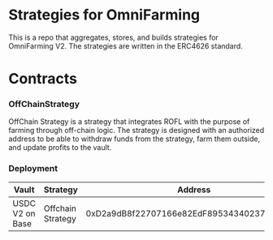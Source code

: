 # Strategies for OmniFarming

This is a repo that aggregates, stores, and builds strategies for OmniFarming V2. The strategies are written in the ERC4626 standard.

# Contracts

### OffChainStrategy

OffChain Strategy is a strategy that integrates ROFL with the purpose of farming through off-chain logic. The strategy is designed with an authorized address to be able to withdraw funds from the strategy, farm them outside, and update profits to the vault.

### Deployment

| Vault           | Strategy          | Address                                    |
| --------------- | ----------------- | ------------------------------------------ |
| USDC V2 on Base | Offchain Strategy | 0xD2a9dB8f22707166e82EdF89534340237780eDA3 |
